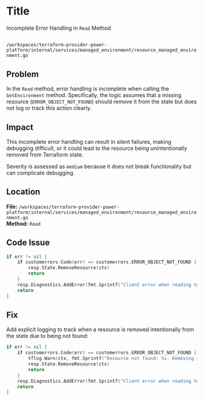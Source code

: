 # Title

Incomplete Error Handling in `Read` Method

##

`/workspaces/terraform-provider-power-platform/internal/services/managed_environment/resource_managed_environment.go`

## Problem

In the `Read` method, error handling is incomplete when calling the `GetEnvironment` method. Specifically, the logic assumes that a missing resource (`ERROR_OBJECT_NOT_FOUND`) should remove it from the state but does not log or track this action clearly.

## Impact

This incomplete error handling can result in silent failures, making debugging difficult, or it could lead to the resource being unintentionally removed from Terraform state.

Severity is assessed as `medium` because it does not break functionality but can complicate debugging.

## Location

**File:** `/workspaces/terraform-provider-power-platform/internal/services/managed_environment/resource_managed_environment.go`  
**Method:** `Read`

## Code Issue

```go
if err != nil {
    if customerrors.Code(err) == customerrors.ERROR_OBJECT_NOT_FOUND {
        resp.State.RemoveResource(ctx)
        return
    }
    resp.Diagnostics.AddError(fmt.Sprintf("Client error when reading %s", r.FullTypeName()), err.Error())
    return
}
```

## Fix

Add explicit logging to track when a resource is removed intentionally from the state due to being not found:

```go
if err != nil {
    if customerrors.Code(err) == customerrors.ERROR_OBJECT_NOT_FOUND {
        tflog.Warn(ctx, fmt.Sprintf("Resource not found: %s. Removing it from the state.", r.FullTypeName()))
        resp.State.RemoveResource(ctx)
        return
    }
    resp.Diagnostics.AddError(fmt.Sprintf("Client error when reading %s", r.FullTypeName()), err.Error())
    return
}
```